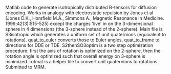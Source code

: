 Matlab code to generate isotropically distributed B-tensors for diffusion encoding. Works in analogy with electrostatic repulsion by Jones et al (Jones D.K., Horsfield M.A., Simmons A., Magnetic Resonance in
Medicine. 1999;42(3):515-525) except the charges 'live' in on the 3-dimensional sphere in 4 dimensions (the 3-sphere instead of the 2-sphere).
Main file is S3isotropic which generates a uniform set of unit quaternions (equivalent to rotations). quat_to_euler converts those to Euler angles, quat_to_frame to directions for DDE or TDE. S2thenSO3optim is a two step optimization procedure: first the axis of rotation is optimized on the 2-sphere, then the rotation angle is optimized such that overall energy on 3-sphere is minimized. rotmat is a helper file to convert unit quaternions to rotations.
Submitted to MRM.
